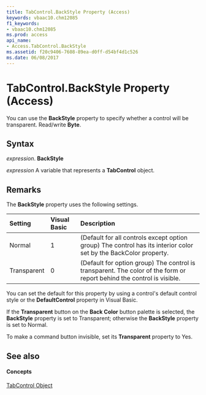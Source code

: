 ```yaml
---
title: TabControl.BackStyle Property (Access)
keywords: vbaac10.chm12085
f1_keywords:
- vbaac10.chm12085
ms.prod: access
api_name:
- Access.TabControl.BackStyle
ms.assetid: f20c9406-7608-89ea-d0ff-d54bf4d1c526
ms.date: 06/08/2017
---
```



# TabControl.BackStyle Property (Access)

You can use the **BackStyle** property to specify whether a control will be transparent. Read/write **Byte**.


## Syntax

 _expression_. **BackStyle**

 _expression_ A variable that represents a **TabControl** object.


## Remarks

The **BackStyle** property uses the following settings.



|**Setting**|**Visual Basic**|**Description**|
|:-----|:-----|:-----|
|Normal|1|(Default for all controls except option group) The control has its interior color set by the BackColor property.|
|Transparent|0|(Default for option group) The control is transparent. The color of the form or report behind the control is visible.|
You can set the default for this property by using a control's default control style or the **DefaultControl** property in Visual Basic.

If the **Transparent** button on the **Back Color** button palette is selected, the **BackStyle** property is set to Transparent; otherwise the **BackStyle** property is set to Normal.

To make a command button invisible, set its **Transparent** property to Yes.


## See also


#### Concepts


[TabControl Object](tabcontrol-object-access.md)

